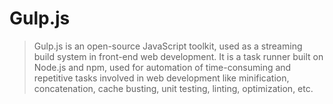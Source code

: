 # Gulp.js

> Gulp.js is an open-source JavaScript toolkit, used as a streaming build system in front-end web development.
> It is a task runner built on Node.js and npm, used for automation of time-consuming and repetitive tasks involved in web development like minification, concatenation, cache busting, unit testing, linting, optimization, etc.

